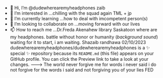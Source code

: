 - 👋 Hi, I’m @dudewherearemyheadphones zaib
- 👀 I’m interested in ...chilling with the squad again TML + jp
- 🌱 I’m currently learning ...how to deal with imcompetent person(s)
- 💞️ I’m looking to collaborate on ...moving forward with our lives
- 📫 How to reach me ...Dr.Freda Akenahew library Saskatoon
where are my headphones.  battle without honor or humanity (*background sound*)
waiting for it to start, i am waiting.
Shazaib randhawa 02/10/2023
dudewherearemyheadphones/dudewherearemyheadphones is a ✨ special ✨ repository because its `README.md` (this file) appears on your GitHub profile.
You can click the Preview link to take a look at your changes.
--->
  The world never forgive me for words i never said
  i do not forgive for the words i said
  and not forgiving you of your lies FED
